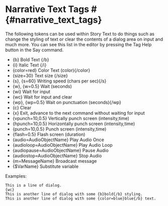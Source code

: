 # Narrative Text Tags # {#narrative_text_tags}

The following tokens can be used within Story Text to do things such as change the styling of text or clear the contents of a dialog area on input and much more. You can see this list in the editor by pressing the Tag Help button in the Say command.

* {b} Bold Text {/b}
* {i} Italic Text {/i}
* {color=red} Color Text (color){/color}
* {size=30} Text size {/size}
* {s}, {s=60} Writing speed (chars per sec){/s}
* {w}, {w=0.5} Wait (seconds)
* {wi} Wait for input
* {wc} Wait for input and clear
* {wp}, {wp=0.5} Wait on punctuation (seconds){/wp}
* {c} Clear
* {x} Exit, advance to the next command without waiting for input
* {vpunch=10,0.5} Vertically punch screen (intensity,time)
* {hpunch=10,0.5} Horizontally punch screen (intensity,time)
* {punch=10,0.5} Punch screen (intensity,time)
* {flash=0.5} Flash screen (duration)
* {audio=AudioObjectName} Play Audio Once
* {audioloop=AudioObjectName} Play Audio Loop
* {audiopause=AudioObjectName} Pause Audio
* {audiostop=AudioObjectName} Stop Audio
* {m=MessageName} Broadcast message
* {$VarName} Substitute variable

Examples:

```
This is a line of dialog.
{wc}
This is another line of dialog with some {b}bold{/b} styling.
This is another line of dialog with some {color=blue}blue{/b} text.
```
